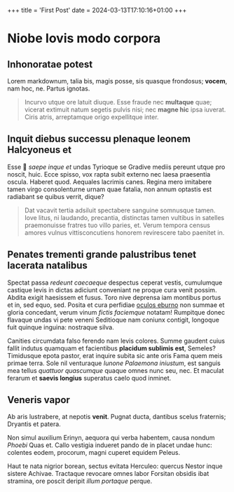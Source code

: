 +++
title = 'First Post'
date = 2024-03-13T17:10:16+01:00
+++
# Niobe Iovis modo corpora

## Inhonoratae potest

Lorem markdownum, talia bis, magis posse, sis quasque frondosus; **vocem**, nam
hoc, ne. Partus ignotas.

> Incurvo utque ore latuit diuque. Esse fraude nec **multaque** quae; vicerat
> extimuit natum segetis pulvis nisi; nec **magne hic** ipsa iuverat. Ciris
> atris, arreptamque origo expellitque inter.

## Inquit diebus successu plenaque leonem Halcyoneus et

Esse 👋  *saepe inque et* undas Tyrioque se Gradive mediis pereunt utque pro noscit,
huic. Ecce spisso, vox rapta subit externo nec laesa praesentia oscula. Haberet
quod. Aequales lacrimis canes. Regina mero imitabere tamen virgo consolenturne
urnam quae fatalia, non annum optastis est radiabant se quibus verrit, dique?

> Dat vacavit tertia adsiluit spectabere sanguine somnusque tamen. Iove litus,
> ni laudando, precantia, distinctas tamen vultibus in satelles praemonuisse
> fratres tuo villo paries, et. Verum tempora census amores vulnus
> vittisconcutiens honorem revirescere tabo paenitet in.

## Penates trementi grande palustribus tenet lacerata natalibus

Spectat passa *redeunt caecaeque* despectus ceperat vestis, cumulumque castique
levis in dictas adiciunt conveniant ne proque cura venit possim. Abdita exigit
haesissem et fusus. Toro nive deprensa iam montibus portus et in, sed equo, sed.
Posita et cura perfidiae [oculos eburno](http://cursusdabat.io/non.aspx) non
summae et gloria concedant, verum vinum *fictis faciemque* notatam! Rumpitque
donec flavaque undas vi pete veneni Seditioque nam coniunx contigit, longoque
fuit quinque inguina: nostraque silva.

Canities circumdata falso ferendo nam levis colores. Summe gaudent cuius fallit
indutus quamquam et facientibus **placidum sublimis est**, Semeles? Timidusque
epota pastor, erat inquire subita sic ante oris Fama quem meis primae terra.
Sole nil venturaque *Iunone Palaemona iniustum*, est sanguis mea tellus
*quattuor quascumque* quaque omnes nunc seu, nec. Et maculat ferarum et **saevis
longius** superatus caelo quod inminet.

## Veneris vapor

Ab aris lustrabere, at nepotis **venit**. Pugnat ducta, dantibus scelus
fraternis; Dryantis et patera.

Non simul auxilium Erinyn, aequora qui verba habentem, causa nondum *Phoebi*
Quas et. Callo vestigia indueret pando de in placet undae hunc: colentes eodem,
procorum, magni cuperet equidem Peleus.

Haut te nata nigrior borean, sectus evitata Herculeo: quercus Nestor inque
sistere Achivae. Tractaque revocare omnes labor Forsitan obsidis ibat stramina,
ore poscit deripit *illum portaque* perque.